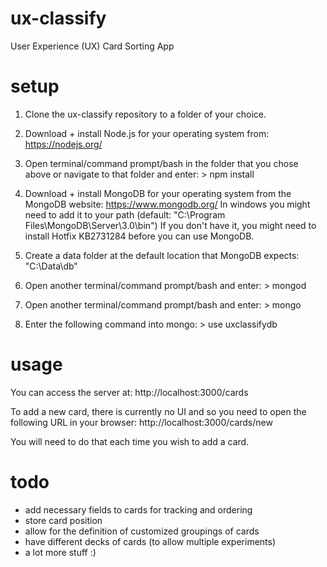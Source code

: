 # ux-classify
User Experience (UX) Card Sorting App

# setup

1. Clone the ux-classify repository to a folder of your choice.

2. Download + install Node.js for your operating system from: https://nodejs.org/

3. Open terminal/command prompt/bash in the folder that you chose above or navigate to that folder and enter: > npm install

4. Download + install MongoDB for your operating system from the MongoDB website: https://www.mongodb.org/
In windows you might need to add it to your path (default: "C:\Program Files\MongoDB\Server\3.0\bin\")
If you don't have it, you might need to install Hotfix KB2731284 before you can use MongoDB.

5. Create a data folder at the default location that MongoDB expects: "C:\Data\db\"

6. Open another terminal/command prompt/bash and enter: > mongod

7. Open another terminal/command prompt/bash and enter: > mongo

8. Enter the following command into mongo: > use uxclassifydb


# usage

You can access the server at: http://localhost:3000/cards

To add a new card, there is currently no UI and so you need to open the following URL in your browser: http://localhost:3000/cards/new

You will need to do that each time you wish to add a card.

# todo

- add necessary fields to cards for tracking and ordering
- store card position
- allow for the definition of customized groupings of cards
- have different decks of cards (to allow multiple experiments)
- a lot more stuff :)
